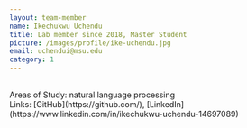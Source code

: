 ```yaml
---
layout: team-member
name: Ikechukwu Uchendu
title: Lab member since 2018, Master Student
picture: /images/profile/ike-uchendu.jpg
email: uchendui@msu.edu
category: 1
---
```


<br/>
Areas of Study: natural language processing
<br/>
Links: [GitHub](https://github.com/), [LinkedIn](https://www.linkedin.com/in/ikechukwu-uchendu-14697089)
